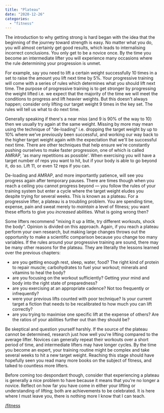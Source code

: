 ```yaml
---
title: "Plateau"
date: "2020-12-26"
categories: 
  - "fitness"
---
```


The introduction to why getting strong is hard began with the idea that the beginning of the journey toward strength is easy. No matter what you do, you will almost certainly get good results, which leads to internalising incorrect conclusions. You only get to be a novice once. By the time you become an intermediate lifter you will experience many occasions where the rule determining your progression is unmet.

  

For example, say you need to lift a certain weight successfully 10 times in a set to raise the amount you lift next time by 5%. Your progressive training will come with a series of rules which determines what you should lift next time. The purpose of progressive training is to get stronger by progressing the weight lifted i.e. we expect that the majority of the time we will meet the conditions to progress and lift heavier weights. But this doesn't always happen; consider only lifting our target weight 9 times in the key set. The rules will tell us what to do next time.

  

Generally speaking if there's a near miss (and 9 is 90% of the way to 10) then we usually try again at the same weight. Missing by more may mean using the technique of "de-loading" i.e. dropping the target weight by up to 10% where we've previously been successful, and working our way back to the higher target weight again with the expectation that we'll be successful next time. There are other techniques that help ensure we're constantly pushing ourselves to make faster progression, one of which is called AMRAP, 'as many repetitions as possible'. When exercising you will have a target number of reps you want to hit, but if your body is able to go beyond it, do so. Lift 11, or even 12 reps if you can.

  

De-loading and AMRAP, and more importantly patience, will see you progress again after temporary pauses. There are times though when you reach a ceiling you cannot progress beyond ― you follow the rules of your training system but enter a cycle where the target weight eludes you despite trying for several weeks. This is known as a plateau. For a progressive lifter, a plateau is a troubling problem. You are spending time, expense, pain and sweat merely to _maintain_ a level of fitness; you want these efforts to give you _increased_ abilities. What is going wrong then?

  

Some lifters recommend "mixing it up a little, try different workouts, shock the body". Opinion is divided on this approach. Again, if you reach a plateau perform your own research, but making large changes throws out the opportunity to make a scientific comparison because you change too many variables. If the rules around your progressive training are sound, there may be many other reasons for the plateau. They are literally the lessons learned over the previous chapters:

  

- are you getting enough rest, sleep, water, food? The right kind of protein to repair muscle; carbohydrates to fuel your workout; minerals and vitamins to heal the body?
- are you focusing on the workout sufficiently? Getting your mind and body into the right state of preparedness?
- are you exercising at an appropriate cadence? Not too frequently or infrequently?
- were your previous lifts counted with poor technique? Is your current target a fiction that needs to be recalibrated to how much you can lift correctly?
- are you trying to maximise one specific lift at the expense of others? Are the ratios of your abilities further out than they should be?

  

Be skeptical and question yourself harshly. If the source of the plateau cannot be determined, research just how well you're lifting compared to the average lifter. Novices can generally repeat their workouts over a short period of time, and intermediate lifters may have longer cycles. By the time you become an expert, your training routine might be complex and take several weeks to hit a new target weight. Reaching this stage should have hopefully seen you read many more books on the subject of fitness, and talked to countless more lifters.

  

Before coming too despondant though, consider that experiencing a plateau is generally a nice problem to have because it means that you're no longer a novice. Reflect on how far you have come in either your lifting or understanding of lifting; both are achievements to be celebrated. It is here where I must leave you, there is nothing more I know that I can teach.

  

[/fitness](https://lifebeyondfife.com/fitness/)

